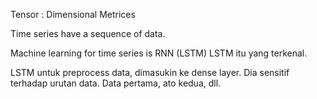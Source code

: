 Tensor : Dimensional Metrices

Time series have a sequence of data. 

Machine learning for time series is RNN (LSTM)
LSTM itu yang terkenal.

LSTM untuk preprocess data, dimasukin ke dense layer.
Dia sensitif terhadap urutan data. Data pertama, ato kedua, dll.

